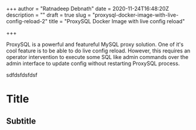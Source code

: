 +++
author = "Ratnadeep Debnath"
date = 2020-11-24T16:48:20Z
description = ""
draft = true
slug = "proxysql-docker-image-with-live-config-reload-2"
title = "ProxySQL Docker Image with live config reload"

+++


ProxySQL is a powerful and featureful MySQL proxy solution. One of it's cool feature is to be able to do live config reload. However, this requires an operator intervention to execute some SQL like admin commands over the admin interface to update config without restarting ProxySQL process.



sdfdsfdsfdsf

# Title

## Subtitle

[]()



